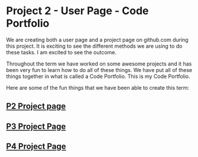 # Project 2 - User Page - Code Portfolio

We are creating both a user page and a project page on github.com during this project. It is exciting to see the different methods we are using to do these tasks. I am excited to see the outcome.

Throughout the term we have worked on some awesome projects and it has been very fun to learn how to do all of these things. We have put all of these things together in what is called a Code Portfolio. This is my Code Portfolio.

Here are some of the fun things that we have been able to create this term:

## [P2 Project page](https://uo-cit.github.io/p2-17S-keegz4/)

## [P3 Project Page](https://uo-cit.github.io/p3-17s-keegz4/)

## [P4 Project Page](https://uo-cit.github.io/p4-17s-keegz4/)
